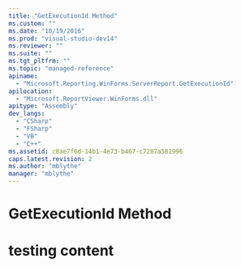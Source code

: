 ```yaml
---
title: "GetExecutionId Method"
ms.custom: ""
ms.date: "10/19/2016"
ms.prod: "visual-studio-dev14"
ms.reviewer: ""
ms.suite: ""
ms.tgt_pltfrm: ""
ms.topic: "managed-reference"
apiname: 
  - "Microsoft.Reporting.WinForms.ServerReport.GetExecutionId"
apilocation: 
  - "Microsoft.ReportViewer.WinForms.dll"
apitype: "Assembly"
dev_langs: 
  - "CSharp"
  - "FSharp"
  - "VB"
  - "C++"
ms.assetid: c8ae7f6d-14b1-4e73-b467-c7287a581996
caps.latest.revision: 2
ms.author: "mblythe"
manager: "mblythe"
---
```

# GetExecutionId Method
# testing content
